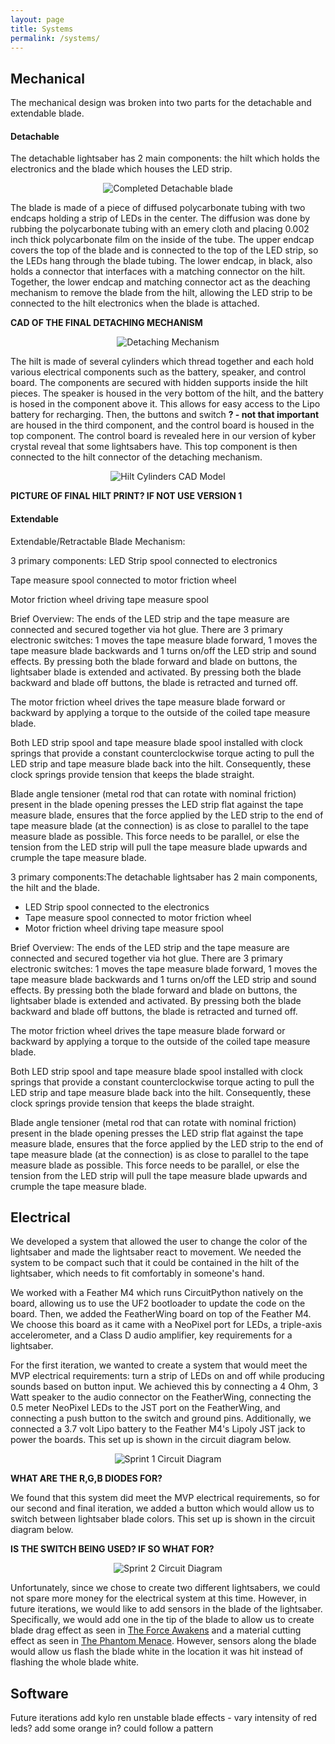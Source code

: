 ```yaml
---
layout: page
title: Systems
permalink: /systems/
---
```


## Mechanical
The mechanical design was broken into two parts for the detachable and extendable blade.

#### Detachable

The detachable lightsaber has 2 main components: the hilt which holds the electronics and the blade which houses the LED strip.

<p align="center">
  <img src="../Photos!/" alt="Completed Detachable blade">
</p>

The blade is made of a piece of diffused polycarbonate tubing with two endcaps holding a strip of LEDs in the center. The diffusion was done by rubbing the polycarbonate tubing with an emery cloth and placing 0.002 inch thick polycarbonate film on the inside of the tube. The upper endcap covers the top of the blade and is connected to the top of the LED strip, so the LEDs hang through the blade tubing. The lower endcap, in black, also holds a connector that interfaces with a matching connector on the hilt. Together, the lower endcap and matching connector act as the deaching mechanism to remove the blade from the hilt, allowing the LED strip to be connected to the hilt electronics when the blade is attached.

**CAD OF THE FINAL DETACHING MECHANISM**

<p align="center">
  <img src="../Photos!/sprint3detachablev7.jpg" alt="Detaching Mechanism">
</p>
 
The hilt is made of several cylinders which thread together and each hold various electrical components such as the battery, speaker, and control board. The components are secured with hidden supports inside the hilt pieces. The speaker is housed in the very bottom of the hilt, and the battery is hosed in the component above it. This allows for easy access to the Lipo battery for recharging. Then, the buttons and switch **? - not that important** are housed in the third component, and the control board is housed in the top component. The control board is revealed here in our version of kyber crystal reveal that some lightsabers have. This top component is then connected to the hilt connector of the detaching mechanism.

 <p align="center">
  <img src="../Photos!/FullCAD2.PNG" alt="Hilt Cylinders CAD Model">
</p>

**PICTURE OF FINAL HILT PRINT? IF NOT USE VERSION 1**

#### Extendable
Extendable/Retractable Blade Mechanism:

3 primary components: 
LED Strip spool connected to electronics 

Tape measure spool connected to motor friction wheel

Motor friction wheel driving tape measure spool

Brief Overview:
The ends of the LED strip and the tape measure are connected and secured together via hot glue. There are 3 primary electronic switches: 1 moves the tape measure blade forward, 1 moves the tape measure blade backwards and 1 turns on/off the LED strip and sound effects. By pressing both the blade forward and blade on buttons, the lightsaber blade is extended and activated. By pressing both the blade backward and blade off buttons, the blade is retracted and turned off. 

The motor friction wheel drives the tape measure blade forward or backward by applying a torque to the outside of the coiled tape measure blade.

Both LED strip spool and tape measure blade spool installed with clock springs that provide a constant counterclockwise torque acting to pull the LED strip and tape measure blade back into the hilt. Consequently, these clock springs provide tension that keeps the blade straight.

Blade angle tensioner (metal rod that can rotate with nominal friction) present in the blade opening presses the LED strip flat against the tape measure blade, ensures that the force applied by the LED strip to the end of tape measure blade (at the connection) is  as close to parallel to the tape measure blade as possible. This force needs to be parallel, or else the tension from the LED strip will pull the tape measure blade upwards and crumple the tape measure blade.

3 primary components:The detachable lightsaber has 2 main components, the hilt and the blade.

  - LED Strip spool connected to the electronics
  - Tape measure spool connected to motor friction wheel
  - Motor friction wheel driving tape measure spool

Brief Overview:
The ends of the LED strip and the tape measure are connected and secured together via hot glue. There are 3 primary electronic switches: 1 moves the tape measure blade forward, 1 moves the tape measure blade backwards and 1 turns on/off the LED strip and sound effects. By pressing both the blade forward and blade on buttons, the lightsaber blade is extended and activated. By pressing both the blade backward and blade off buttons, the blade is retracted and turned off.

The motor friction wheel drives the tape measure blade forward or backward by applying a torque to the outside of the coiled tape measure blade.

Both LED strip spool and tape measure blade spool installed with clock springs that provide a constant counterclockwise torque acting to pull the LED strip and tape measure blade back into the hilt. Consequently, these clock springs provide tension that keeps the blade straight.

Blade angle tensioner (metal rod that can rotate with nominal friction) present in the blade opening presses the LED strip flat against the tape measure blade, ensures that the force applied by the LED strip to the end of tape measure blade (at the connection) is  as close to parallel to the tape measure blade as possible. This force needs to be parallel, or else the tension from the LED strip will pull the tape measure blade upwards and crumple the tape measure blade.

## Electrical
We developed a system that allowed the user to change the color of the lightsaber and made the lightsaber react to movement. We needed the system to be compact such that it could be contained in the hilt of the lightsaber, which needs to fit comfortably in someone's hand.

We worked with a Feather M4 which runs CircuitPython natively on the board, allowing us to use the UF2 bootloader to update the code on the board. Then, we added the FeatherWing board on top of the Feather M4. We choose this board as it came with a NeoPixel port for LEDs, a triple-axis accelerometer, and a Class D audio amplifier, key requirements for a lightsaber.

For the first iteration, we wanted to create a system that would meet the MVP electrical requirements: turn a strip of LEDs on and off while producing sounds based on button input. We achieved this by connecting a 4 Ohm, 3 Watt speaker to the audio connector on the FeatherWing, connecting the 0.5 meter NeoPixel LEDs to the JST port on the FeatherWing, and connecting a push button to the switch and ground pins. Additionally, we connected a 3.7 volt Lipo battery to the Feather M4's Lipoly JST jack to power the boards. This set up is shown in the circuit diagram below.

<p align="center">
  <img src="../Photos!/sprint1electrical.jpg" alt="Sprint 1 Circuit Diagram">
</p>

**WHAT ARE THE R,G,B DIODES FOR?**

We found that this system did meet the MVP electrical requirements, so for our second and final iteration, we added a button which would allow us to switch between lightsaber blade colors. This set up is shown in the circuit diagram below.

**IS THE SWITCH BEING USED? IF SO WHAT FOR?**

<p align="center">
  <img src="../Photos!/sprint2electrical.png" alt="Sprint 2 Circuit Diagram">
</p>

Unfortunately, since we chose to create two different lightsabers, we could not spare more money for the electrical system at this time. However, in future iterations, we would like to add sensors in the blade of the lightsaber. Specifically, we would add one in the tip of the blade to allow us to create blade drag effect as seen in [The Force Awakens](https://youtu.be/FJTz-ahXyyI?t=247) and a material cutting effect as seen in [The Phantom Menace](https://youtu.be/K48M2S7bkSA?t=1). However, sensors along the blade would allow us flash the blade white in the location it was hit instead of flashing the whole blade white.

## Software

Future iterations add kylo ren unstable blade effects - vary intensity of red leds? add some orange in? could follow a pattern 